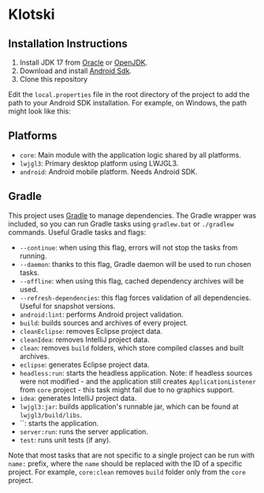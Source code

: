 # Klotski

## Installation Instructions
1. Install JDK 17 from [Oracle](https://www.oracle.com/java/technologies/downloads/) or [OpenJDK](https://openjdk.java.net/).
2. Download and install [Android Sdk](https://developer.android.com/tools/releases/platform-tools).
3. Clone this repository

Edit the `local.properties` file in the root directory of the project to add the path to your Android SDK installation. For example, on Windows, the path might look like this:



## Platforms

- `core`: Main module with the application logic shared by all platforms.
- `lwjgl3`: Primary desktop platform using LWJGL3.
- `android`: Android mobile platform. Needs Android SDK.

## Gradle

This project uses [Gradle](http://gradle.org/) to manage dependencies.
The Gradle wrapper was included, so you can run Gradle tasks using `gradlew.bat` or `./gradlew` commands.
Useful Gradle tasks and flags:

- `--continue`: when using this flag, errors will not stop the tasks from running.
- `--daemon`: thanks to this flag, Gradle daemon will be used to run chosen tasks.
- `--offline`: when using this flag, cached dependency archives will be used.
- `--refresh-dependencies`: this flag forces validation of all dependencies. Useful for snapshot versions.
- `android:lint`: performs Android project validation.
- `build`: builds sources and archives of every project.
- `cleanEclipse`: removes Eclipse project data.
- `cleanIdea`: removes IntelliJ project data.
- `clean`: removes `build` folders, which store compiled classes and built archives.
- `eclipse`: generates Eclipse project data.
- `headless:run`: starts the headless application. Note: if headless sources were not modified - and the application still creates `ApplicationListener` from `core` project - this task might fail due to no graphics support.
- `idea`: generates IntelliJ project data.
- `lwjgl3:jar`: builds application's runnable jar, which can be found at `lwjgl3/build/libs`.
- ``: starts the application.
- `server:run`: runs the server application.
- `test`: runs unit tests (if any).

Note that most tasks that are not specific to a single project can be run with `name:` prefix, where the `name` should be replaced with the ID of a specific project.
For example, `core:clean` removes `build` folder only from the `core` project.
